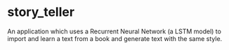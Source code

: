 # story_teller
An application which uses a Recurrent Neural Network (a LSTM model) to import and learn a text from a book and generate text with the same style.
